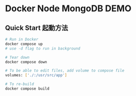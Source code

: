 # Docker Node MongoDB DEMO

## Quick Start 起動方法

```bash
# Run in Docker
docker compose up
# use -d flag to run in background

# Tear down
docker compose down

# To be able to edit files, add volume to compose file
volumes: ['./:/usr/src/app']

# To re-build
docker compose build
```
